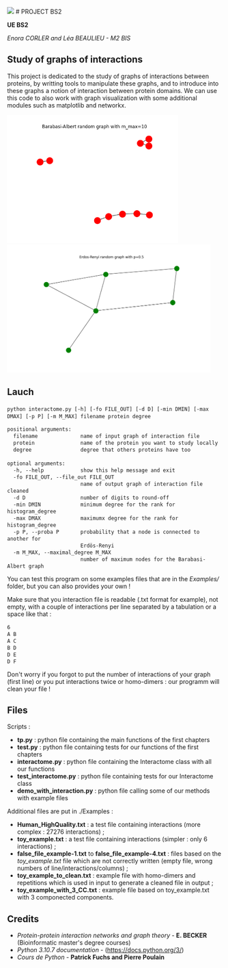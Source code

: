 <img src="https://upload.wikimedia.org/wikipedia/fr/thumb/6/6c/Logo_Universit%C3%A9_Rennes_1_.svg/1280px-Logo_Universit%C3%A9_Rennes_1_.svg.png" height="100px"/>
# PROJECT BS2

**UE BS2**

*Enora CORLER and Léa BEAULIEU - M2 BIS*

## Study of graphs of interactions

This project is dedicated to the study of graphs of interactions between proteins, by writting tools to manipulate these graphs, and to introduce into these graphs a notion of interaction between protein domains. We can use this code to also work with graph visualization with some additional modules such as matplotlib and networkx.


<img src="https://github.com/enoracrl/Project_BS2/blob/ad7e867e07980f579b3b512e7c86ef483c7507a3/barabasi-albert_graph.png" height="300px"/>

<img src="https://github.com/enoracrl/Project_BS2/blob/efd063e27c90e9a6af51ae892363fc335a654ede/erdos-renyi_graph.png" height="300px"/>

## Lauch

`python interactome.py [-h] [-fo FILE_OUT] [-d D] [-min DMIN] [-max DMAX] [-p P] [-m M_MAX] filename protein degree`


```
positional arguments:
  filename              name of input graph of interaction file 
  protein               name of the protein you want to study locally
  degree                degree that others proteins have too

optional arguments:
  -h, --help            show this help message and exit
  -fo FILE_OUT, --file_out FILE_OUT
                        name of output graph of interaction file cleaned
  -d D                  number of digits to round-off
  -min DMIN             minimum degree for the rank for histogram_degree
  -max DMAX             maximumx degree for the rank for histogram_degree
  -p P, --proba P       probability that a node is connected to another for
                        Erdös-Renyi
  -m M_MAX, --maximal_degree M_MAX
                        number of maximum nodes for the Barabasi-Albert graph
```

You can test this program on some examples files that are in the *Examples/* folder, but you can also provides your own !

Make sure that you interaction file is readable (.txt format for example), not empty, with a couple of interactions per line separated by a tabulation or a space like that :

```
6
A B
A C
B D
D E
D F
```

Don't worry if you forgot to put the number of interactions of your graph (first line) or you put interactions twice or homo-dimers : our programm will clean your file !

## Files 

Scripts :
* **tp.py** : python file containing the main functions of the first chapters 
* **test.py** : python file containing tests for our functions of the first chapters 
* **interactome.py** : python file containing the Interactome class with all our functions
* **test_interactome.py** : python file containing tests for our Interactome class
* **demo_with_interaction.py** : python file calling some of our methods with example files 

Additional files are put in ./Examples :
* **Human_HighQuality.txt** : a test file containing interactions (more complex : 27276 interactions) ;
* **toy_example.txt** : a test file containing interactions (simpler : only 6 interactions) ;
* **false_file_example-1.txt** to **false_file_example-4.txt** : files based on the *toy_example.txt* file which are not correctly written (empty file, wrong numbers of line/interactions/columns) ;
* **toy_example_to_clean.txt** : example file with homo-dimers and repetitions which is used in input to generate a cleaned file in output ;
* **toy_example_with_3_CC.txt** : example file based on toy_example.txt with 3 componected components.

## Credits 
* *Protein-protein interaction networks and graph theory* - **E. BECKER** (Bioinformatic master's degree courses)
* *Python 3.10.7 documentation* - (https://docs.python.org/3/)
* *Cours de Python* - **Patrick Fuchs and Pierre Poulain**
